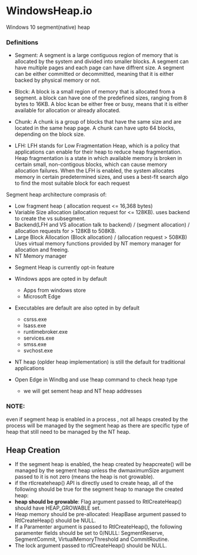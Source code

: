 # WindowsHeap.io

Windows 10 segment(native) heap

### Definitions
- Segment:
 A segment is a large contiguous region of memory that is allocated by the system and divided into smaller blocks. A segment can have multiple pages and each page can have diffrent size.
 A segment can be either committed or decommitted, meaning that it is either backed by physical memory or not.

- Block:
A block is a small region of memory that is allocated from a segment. a block can have one of the predefined sizes, ranging from 8 bytes to 16KB. A bloc kcan be either free or busy, means that it is either available for allocation or already allocated.

- Chunk:
A chunk is a group of blocks that have the same size and are located in the same heap page. A chunk can have upto 64 blocks, depending on the block size.

- LFH:
LFH stands for Low Fragmentation Heap, which is a policy that applications can enable for their heap to reduce heap fragmentation.
Heap fragmentation is a state in which available memory is broken in certain small, non-contigous blocks, which can cause memory allocation failures.
When the LFH is enabled, the system allocates memory in certain predetermined sizes, and uses a best-fit search algo to find the most suitable block for each request

Segment heap architecture comprasis of:
- Low fragment heap ( allocation request <= 16,368 bytes)
- Variable Size allocation (allocation request for <= 128KB). uses backend to create the vs subsegment.
- Backend(LFH and VS allocation talk to backend) / (segment allocation) / allocation requests for > 128KB to 508KB.
- Large Block Allocation (Block allocation) / (allocation request > 508KB) Uses virtual memory functions provided by  NT memory manager for allocation and freeing.
- NT Memory manager 

* Segment Heap is currently opt-in feature
* Windows apps are opted in by default
  * Apps from windows store
  * Microsoft Edge
* Executables are default are also opted in by default
  * csrss.exe
  * lsass.exe
  * runtimebroker.exe
  * services.exe
  * smss.exe
  * svchost.exe
* NT heap (oplder heap implementation) is still the default for traditional applications

* Open Edge in Windbg and use !heap command to check heap type
  * we will get sement heap and NT heap addresses
 
### NOTE:
even if segment heap is enabled  in a process , not all heaps created by the process will be managed by the segment heap as there are specific type of heap that
still need to be managed by the NT heap.


## Heap Creation
- If the segment heap is enabled, the heap created by heapcreate() will be managed by the segment heap unless the dwmaximumSize argument passed to it is not zero (means the heap is not growable).
- if the rtlcreateheap() API is directly used to create heap, all of the following should be true for the segment heap to manage the created heap:
 - **heap should be growable**: Flag argument passed to RtlCreateHeap() should have HEAP_GROWABLE set.
 - Heap memory should be pre-allocated: HeapBase argument passed to RtlCreateHeap() should be NULL.
 - If a Paramenter argument is passed to RtlCreateHeap(), the following paramenter fields should be set to 0/NULL: SegmentReserve, SegmentCommit, VirtualMemoryThreshold and CommitRoutine.
 - The lock argument passed to rtlCreateHeap() should be NULL.
